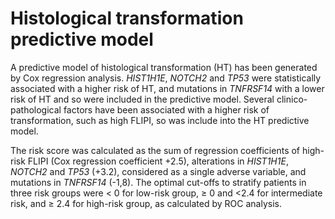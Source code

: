 # Histological transformation predictive model
A predictive model of histological transformation (HT) has been generated by Cox regression analysis. *HIST1H1E*, *NOTCH2* and *TP53* were statistically associated with a higher risk of HT, and mutations in *TNFRSF14* with a lower risk of HT and so were included in the predictive model. Several clinico-pathological factors have been associated with a higher risk of transformation, such as high FLIPI, so was include into the HT predictive model.

The risk score was calculated as the sum of regression coefficients of high-risk FLIPI (Cox regression coefficient +2.5), alterations in *HIST1H1E*, *NOTCH2* and *TP53* (+3.2), considered as a single adverse variable, and mutations in *TNFRSF14* (-1,8). The optimal cut-offs to stratify patients in three risk groups were < 0 for low-risk group, ≥ 0 and <2.4 for intermediate risk, and ≥ 2.4 for high-risk group, as calculated by ROC analysis.
